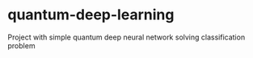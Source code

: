 # quantum-deep-learning
Project with simple quantum deep neural network solving classification problem
